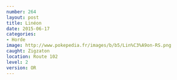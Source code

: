 ```yaml
---
number: 264
layout: post
title: Linéon
date: 2015-06-17
categories:
- Horde
image: http://www.pokepedia.fr/images/b/b5/Lin%C3%A9on-RS.png
caught: Zigzaton
location: Route 102
level: 2
version: OR
---
```

